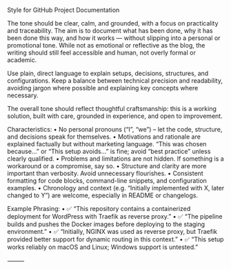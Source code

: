 Style for GitHub Project Documentation

The tone should be clear, calm, and grounded, with a focus on practicality and traceability. The aim is to document what has been done, why it has been done this way, and how it works — without slipping into a personal or promotional tone. While not as emotional or reflective as the blog, the writing should still feel accessible and human, not overly formal or academic.

Use plain, direct language to explain setups, decisions, structures, and configurations. Keep a balance between technical precision and readability, avoiding jargon where possible and explaining key concepts where necessary.

The overall tone should reflect thoughtful craftsmanship: this is a working solution, built with care, grounded in experience, and open to improvement.

Characteristics:
	•	No personal pronouns (“I”, “we”) – let the code, structure, and decisions speak for themselves.
	•	Motivations and rationale are explained factually but without marketing language. “This was chosen because…” or “This setup avoids…” is fine; avoid “best practice” unless clearly qualified.
	•	Problems and limitations are not hidden. If something is a workaround or a compromise, say so.
	•	Structure and clarity are more important than verbosity. Avoid unnecessary flourishes.
	•	Consistent formatting for code blocks, command-line snippets, and configuration examples.
	•	Chronology and context (e.g. “Initially implemented with X, later changed to Y”) are welcome, especially in README or changelogs.

Example Phrasing:
	•	✅ “This repository contains a containerized deployment for WordPress with Traefik as reverse proxy.”
	•	✅ “The pipeline builds and pushes the Docker images before deploying to the staging environment.”
	•	✅ “Initially, NGINX was used as reverse proxy, but Traefik provided better support for dynamic routing in this context.”
	•	✅ “This setup works reliably on macOS and Linux; Windows support is untested.”

⸻
